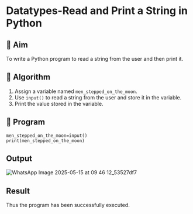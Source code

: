# Datatypes-Read and Print a String in Python

## 🎯 Aim
To write a Python program to read a string from the user and then print it.

## 🧠 Algorithm
1. Assign a variable named `men_stepped_on_the_moon`.
2. Use `input()` to read a string from the user and store it in the variable.
3. Print the value stored in the variable.

## 🧾 Program
```
men_stepped_on_the_moon=input()  
print(men_stepped_on_the_moon)
```
## Output
![WhatsApp Image 2025-05-15 at 09 46 12_53527df7](https://github.com/user-attachments/assets/cd4b9faf-8696-493e-a25c-46540b19556a)

## Result
Thus the program has been successfully executed.
